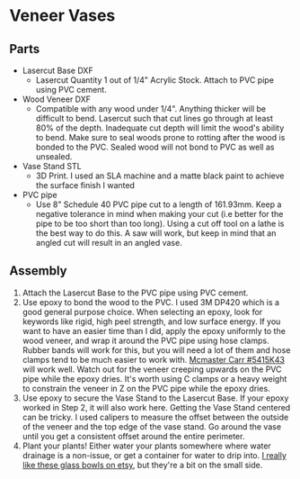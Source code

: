 # Veneer Vases

## Parts

* Lasercut Base DXF
  * Lasercut Quantity 1 out of 1/4" Acrylic Stock. Attach to PVC pipe using PVC cement. 
* Wood Veneer DXF
  * Compatible with any wood under 1/4". Anything thicker will be difficult to bend. Lasercut such that cut lines go through at least 80% of the depth. Inadequate cut depth will limit the wood's ability to bend. Make sure to seal woods prone to rotting after the wood is bonded to the PVC. Sealed wood will not bond to PVC as well as unsealed. 
* Vase Stand STL 
  * 3D Print. I used an SLA machine and a matte black paint to achieve the surface finish I wanted
* PVC pipe
  * Use 8" Schedule 40 PVC pipe cut to a length of 161.93mm. Keep a negative tolerance in mind when making your cut (i.e better for the pipe to be too short than too long). Using a cut off tool on a lathe is the best way to do this. A saw will work, but keep in mind that an angled cut will result in an angled vase. 

## Assembly

1. Attach the Lasercut Base to the PVC pipe using PVC cement. 
2. Use epoxy to bond the wood to the PVC. I used 3M DP420 which is a good general purpose choice. When selecting an epoxy, look for keywords like rigid, high peel strength, and low surface energy. If you want to have an easier time than I did, apply the epoxy uniformly to the wood veneer, and wrap it around the PVC pipe using hose clamps. Rubber bands will work for this, but you will need a lot of them and hose clamps tend to be much easier to work with. [Mcmaster Carr #5415K43](https://www.mcmaster.com/5415K43/) will work well. Watch out for the veneer creeping upwards on the PVC pipe while the epoxy dries. It's worth using C clamps or a heavy weight to constrain the veneer in Z on the PVC pipe while the epoxy dries. 
3. Use epoxy to secure the Vase Stand to the Lasercut Base. If your epoxy worked in Step 2, it will also work here. Getting the Vase Stand centered can be tricky. I used calipers to measure the offset between the outside of the veneer and the top edge of the vase stand. Go around the vase until you get a consistent offset around the entire perimeter. 
4. Plant your plants! Either water your plants somewhere where water drainage is a non-issue, or get a container for water to drip into. [I really like these glass bowls on etsy](https://www.etsy.com/listing/243440211/set-of-six-fused-glasssmallbowlssoyga_order=most_relevant&ga_search_type=all&ga_view_type=gallery&ga_search_query=glass+soy&ref=sr_gallery-1-1&organic_search_click=1&frs=1&bes=1), but they're a bit on the small side. 
